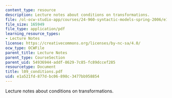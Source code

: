 ```yaml
---
content_type: resource
description: Lecture notes about conditions on transformations.
file: /ol-ocw-studio-app/courses/24-960-syntactic-models-spring-2006/e1a521fd877dbc06898c3477bb958854_l09_conditions.pdf
file_size: 165949
file_type: application/pdf
learning_resource_types:
- Lecture Notes
license: https://creativecommons.org/licenses/by-nc-sa/4.0/
ocw_type: OCWFile
parent_title: Lecture Notes
parent_type: CourseSection
parent_uid: 54936944-addf-8629-7c85-fc89dccef285
resourcetype: Document
title: l09_conditions.pdf
uid: e1a521fd-877d-bc06-898c-3477bb958854
---
```

Lecture notes about conditions on transformations.